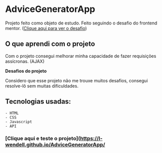 # AdviceGeneratorApp

Projeto feito como objeto de estudo. Feito seguindo o desafio do frontend mentor. ([Clique aqui para ver o desafio](https://www.frontendmentor.io/challenges/advice-generator-app-QdUG-13db))

## **O que aprendi com o projeto**

Com o projeto consegui melhorar minha capacidade de fazer requisições assícronas. (AJAX)

**Desafios do projeto**

Considero que esse projeto não me trouxe muitos desafios, consegui resolve-lô sem muitas dificuldades.

## **Tecnologias usadas:**
    - HTML
    - CSS
    - Javascript
    - API
    
### **[Clique aqui e teste o projeto](https://l-wendell.github.io/AdviceGeneratorApp/**
